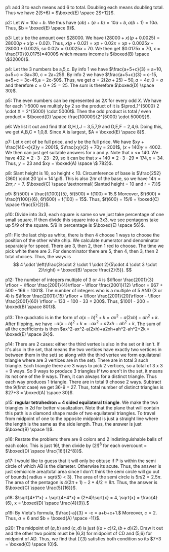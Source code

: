p1: add 3 to each means add 6 to total. Doubling each means doubling total. Thus we have 2(S+6) = $\boxed{E) \space 2S+12}$.

p2: Let $N = 10a+b$. We thus have $(ab) + (a + b) = 10a + b, a(b+1)=10a$. Thus, $b = \boxed{E) \space 9}$.

p3: Let $x$ be the amount over $28000. We have $(28000+x)(p+0.0025) = 28000p + x(p+0.02)$. Thus, $x(p+0.02) = xp + 0.02x = xp+0.0025x+28000*0.0025$, so $0.02x = 0.0025x + 70$.
We then get $0.0175x = 70, x = \frac{70}{0.0175}=4000$ which means income is $\boxed{B) \space \$32000}$.  

p4: Let the 3 numbers be a,5,c. By info 1 we have $\frac{a+5+c}{3} = a+10, a+5+c = 3a+30, c = 2a+25$. By info 2 we have $\frac{a+5+c}{3} = c-15, a+5+c = 3c-45,a = 2c-50$. Thus, we get $a = 2(2a+25)-50, a = 4a, 0 = a$ and therefore $c = 0+25 = 25$. The sum is therefore $\boxed{D) \space 30}$.

p5: The even numbers can be represented as $2X$ for every odd $X$. We have for each 1-5000 we multiply by 2 so the product of it is $\prod_1^{5000} 2 \cdot X = 2^{5000} \cdot 5000!$. Then the odd product is total / even product = $\boxed{D) \space \frac{10000!}{2^{5000} \cdot 5000!}}$.

p6: We list it out and find that G,H,I,J = 3,5,7,9 and D,E,F = 2,4,6. Doing this, we get A,B,C = 1,0,8. Since A is largest, $A = \boxed{E) \space 8}$.

p7: Let $x$ cnt of be full price, and $y$ be the full price. We have $xy + \frac{140-x}{2}y = 2001$, $\frac{xy}{2} + 70y = 2001$, $(x+140)y=4002$. We then can just get suitable answers for x and y. Note that x <= 140. We have $402 = 2\cdot 3 \cdot 23 \cdot 29$, so it can be that $x+140 =2 \cdot 3 \cdot 29 = 174, x = 34.$ Thus, $y = 23$ and $xy = \boxed{A) \space \$ 782}$.

p8: Slant height is 10, so height < 10. Circumference of base is $\frac{252}{360} \cdot 20 \pi = 14 \pi$. This is also $2\pi r$ of the base, so we have $14 \pi = 2 \pi r, r = 7$. $\boxed{C) \space \textnormal{ Slanted height = 10 and r = 7}}$

p9: $f(500) = \frac{f(100)}{5}, 5f(500) = f(100) = 15.$ Moreover, $f(600) = \frac{f(100)}{6}, 6f(600) = f(100) = 15$. Thus, $f(600)  = 15/6 = \boxed{C) \space \frac{5}{2}}$.

p10: Divide into 3x3, each square is same so we just take percentage of one small square. If then divide this square into a 3x3, we see pentagons take up 5/9 of the square. 5/9 in percentage is $\boxed{E) \space 56}$.

p11: Fix the last chip as white, there is then 4 choose 1 ways to choose the position of the other white chip. We calculate numerator and denominator separately for speed. There are 3, then 2, then 1 red to choose. The time we pick white there are 2. For denominator there are 5, then 4, then 3, then 2 total choices. Thus, the ways is
$$
4 \cdot \left(\frac{3\cdot 2 \cdot 1 \cdot 2}{5\cdot 4 \cdot 3 \cdot 2}\right) = \boxed{B) \space \frac{2}{5}}.
$$

p12: The number of integers multiple of 3 or 4 is $\lfloor \frac{2001}{3} \rfloor + \lfloor \frac{2001}{4}\rfloor - \lfloor \frac{2001}{12} \rfloor = 667 + 500 - 166 = 1001$.
The number of integers who is a multiple of 5 AND (3 or 4) is $\lfloor \frac{2001}{15} \rfloor + \lfloor \frac{2001}{20}\rfloor - \lfloor \frac{2001}{60} \rfloor = 133 + 100 - 33 = 200$. Thus, $1001 - 200 = \boxed{B) \space 801}$.

p13: The quadratic is in the form of $a(x-h)^2 + k = ax^2-a(2xh)+ah^2+k$. After flipping, we have $-a(x-h)^2 + k = -ax^2 +a2xh -ah^2+k$. The sum of all the coefficients is then $ax^2-ax^2-a(2xh)+a2xh+ah^2-ah^2+2k = \boxed{E) \space 2k}$.

p14: There are 2 cases: either the third vertex is also in the set or it isn't. 
If it's also in the set, that means the two vertices have exactly two vertices in between them in the set( so along with the third vertex we form equilateral triangle where are 3 vertices are in the set). There are in total 3 such triangle. Each triangle there are 3 ways to pick 2 vertices, so a total of 3 x 3 = 9 ways. So 9 ways to produce 3 triangles
If two aren't in the set, it means its not one of the 9 ways. Then, it can always for a distinct triangle. Thus each way produces 1 triangle. There are in total 9 choose 2 ways. Subtract the 9(first case) we get 36-9 = 27. Thus, total number of distinct triangles is $27+3 = \boxed{A) \space 30}$.

p15: **regular tetrahedron = 4 sided equilateral triangle**. We make the two triangles in 2d for better visualization. Note that the plane that will contain this path is a diamond shape made of two equilateral triangles. To travel from midpoint of one to the opposite midpoint is just a straight line where the length is the same as the side length. Thus, the answer is just $\boxed{B) \space 1}$.

p16: Restate the problem: there are 8 colors and 2 indistinguishable balls of each color. This is just $16!$, then divide by $(2!)^8$ for each overcount = $\boxed{D) \space \frac{16!}{2^8}}$.

p17: I would like to guess that it will only be obtuse if P is within the semi circle of which AB is the diameter. Otherwise its acute. Thus, the answer is just semicircle area/total area since I don't think the semi circle will go out of bounds( radius = sqrt(5) < 3). The area of the semi circle is $5 \pi/2 = 2.5\pi$. The area of the pentagon is $4(2\pi+1) - 2*4/2 = 8\pi$. Thus, the answer is $\boxed{C) \space \frac{5}{16}}$.

p18: $\sqrt{4*1*x} + \sqrt{4*4*x} = (2+4)\sqrt{x} = 4, \sqrt{x} = \frac{4}{6}, x = \boxed{D) \space \frac{4}{9}}.$

p19: By Vieta's formula, $\frac{-a}{3} = -c = a+b+c+1.$ Moreover, $c=2$. Thus, $a = 6$ and $b = \boxed{A) \space -11}$. 

p20: The midpoint of $(a,b)$ and $(c,d)$ is just $((a+c)/2,(b+d)/2)$. Draw it out and the other two points must be (6,3) for midpoint of CD and (5,6) for midpoint of AD. Thus, we find that (7,3) satisfies both condition so its $7+3 = \boxed{C) \space 10}$.

